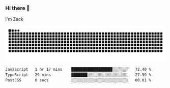 ### Hi there 👋
I'm Zack

![](https://raw.githubusercontent.com/z4cki/z4cki/refs/heads/output/github-contribution-grid-snake.svg)
<!--START_SECTION:waka-->

```txt
JavaScript   1 hr 17 mins    ██████████████████░░░░░░░   72.40 %
TypeScript   29 mins         ███████░░░░░░░░░░░░░░░░░░   27.59 %
PostCSS      0 secs          ░░░░░░░░░░░░░░░░░░░░░░░░░   00.01 %
```

<!--END_SECTION:waka-->
